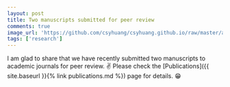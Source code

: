 ```yaml
---
layout: post
title: Two manuscripts submitted for peer review
comments: true
image_url: 'https://github.com/csyhuang/csyhuang.github.io/raw/master/assets/img/falwa_diagram.png'
tags: ['research']
---
```


I am glad to share that we have recently submitted two manuscripts to academic journals for peer review. ✌️ Please check the [Publications]({{ site.baseurl }}{% link publications.md %}) page for details. 😁

